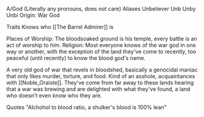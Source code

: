 A/God (Literally any pronouns, does not care)
Aliases
 Unbeliever
 Unb
 Unby
 Unbi
Origin: War God

Traits
 Knows who [[The Barrel Admirer]] is

Places of Worship: The bloodsoaked ground is his temple, every battle is an act of worship to him. 
Religion: Most everyone knows of the war god in one way or another, with the exception of the land they've come to recently, too peaceful (until recently) to know the blood god's name. 

A very old god of war that revels in bloodshed, basically a genocidal maniac that only likes murder, torture, and food. Kind of an asshole, acquaintances with [[Noble_Oraiste]]. They've come from far away to these lands hearing that a war was brewing and are delighted with what they've found, a land who doesn't even know who they are.

Quotes
 "Alchohol to blood ratio, a shulker's blood is 100% lean"